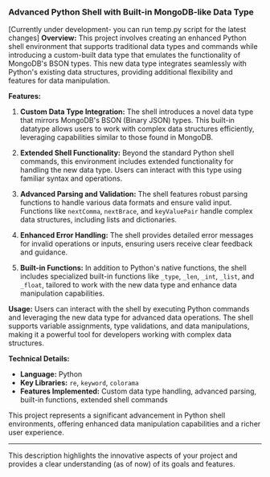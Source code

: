 ### **Advanced Python Shell with Built-in MongoDB-like Data Type**
[Currently under development- you can run temp.py script for the latest changes]
**Overview:**
This project involves creating an enhanced Python shell environment that supports traditional data types and commands while introducing a custom-built data type that emulates the functionality of MongoDB's BSON types. This new data type integrates seamlessly with Python's existing data structures, providing additional flexibility and features for data manipulation.

**Features:**

1. **Custom Data Type Integration:** The shell introduces a novel data type that mirrors MongoDB's BSON (Binary JSON) types. This built-in datatype allows users to work with complex data structures efficiently, leveraging capabilities similar to those found in MongoDB.

2. **Extended Shell Functionality:** Beyond the standard Python shell commands, this environment includes extended functionality for handling the new data type. Users can interact with this type using familiar syntax and operations.

3. **Advanced Parsing and Validation:** The shell features robust parsing functions to handle various data formats and ensure valid input. Functions like `nextComma`, `nextBrace`, and `keyValuePair` handle complex data structures, including lists and dictionaries.

4. **Enhanced Error Handling:** The shell provides detailed error messages for invalid operations or inputs, ensuring users receive clear feedback and guidance.

5. **Built-in Functions:** In addition to Python's native functions, the shell includes specialized built-in functions like `_type`, `_len`, `_int`, `_list`, and `_float`, tailored to work with the new data type and enhance data manipulation capabilities.

**Usage:**
Users can interact with the shell by executing Python commands and leveraging the new data type for advanced data operations. The shell supports variable assignments, type validations, and data manipulations, making it a powerful tool for developers working with complex data structures.

**Technical Details:**
- **Language:** Python
- **Key Libraries:** `re`, `keyword`, `colorama`
- **Features Implemented:** Custom data type handling, advanced parsing, built-in functions, extended shell commands

This project represents a significant advancement in Python shell environments, offering enhanced data manipulation capabilities and a richer user experience.

--- 

This description highlights the innovative aspects of your project and provides a clear understanding (as of now) of its goals and features.
